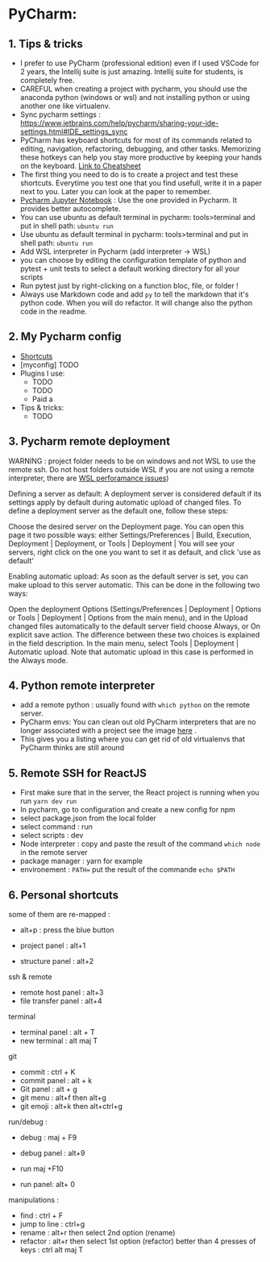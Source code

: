 # PyCharm:

## 1. Tips & tricks
- I prefer to use PyCharm (professional edition) even if I used VSCode for 2 years, the Intellij suite is just amazing. Intellij suite for students, is completely free.
- CAREFUL when creating a project with pycharm, you should use the anaconda python (windows or wsl) and not installing python or using another one like virtualenv.
- Sync pycharm settings : https://www.jetbrains.com/help/pycharm/sharing-your-ide-settings.html#IDE_settings_sync
- PyCharm has keyboard shortcuts for most of its commands related to editing, navigation, refactoring, debugging, and other tasks. Memorizing these hotkeys can help you stay more productive by keeping your hands on the keyboard. [Link to Cheatsheet](https://resources.jetbrains.com/storage/products/pycharm/docs/PyCharm_ReferenceCard.pdf)
- The first thing you need to do is to create a project and test these shortcuts. Everytime you test one that you find usefull, write it in a paper next to you. Later you can look at the paper to remember.
- <ins>Pycharm Jupyter Notebook</ins> : Use the one provided in Pycharm. It provides better autocomplete.
- You can use ubuntu as default terminal in pycharm: tools>terminal  and put in shell path: `ubuntu run`
- Use ubuntu as default terminal in pycharm: tools>terminal  and put in shell path: `ubuntu run`
- Add WSL interpreter in Pycharm (add interpreter -> WSL)
- you can choose by editing the configuration template of python and pytest + unit tests to select a default working directory for all your scripts
- Run pytest just by right-clicking on a function bloc, file, or folder !
- Always use Markdown code and add `py` to tell the markdown that it's python code. When you will do refactor. It will change also the python code in the readme.

## 2. My Pycharm config
- [Shortcuts](https://resources.jetbrains.com/storage/products/pycharm/docs/PyCharm_ReferenceCard.pdf)
- [myconfig] TODO
- Plugins I use:
  - TODO
  - TODO
  - Paid a
- Tips & tricks:
  - TODO


## 3. Pycharm remote deployment
WARNING : project folder needs to be on windows and not WSL to use the remote ssh. Do not host folders outside WSL if you are not using a remote interpreter, there are  [WSL perforamance issues](https://github.com/microsoft/WSL/issues/4197?notification_referrer_id=MDE4Ok5vdGlmaWNhdGlvblRocmVhZDUyMzA5ODA3MjozMjcxNTkxMw%3D%3D#issuecomment-1727108838))

Defining a server as default:
A deployment server is considered default if its settings apply by default during automatic upload of changed files. To define a deployment server as the default one, follow these steps:

Choose the desired server on the Deployment page. You can open this page it two possible ways: either Settings/Preferences | Build, Execution, Deployment | Deployment, or Tools | Deployment | You will see your servers, right click on the one you want to set it as default, and click 'use as default'

Enabling automatic upload:
As soon as the default server is set, you can make upload to this server automatic. This can be done in the following two ways:

Open the deployment Options (Settings/Preferences | Deployment | Options or Tools | Deployment | Options from the main menu), and in the Upload changed files automatically to the default server field choose Always, or On explicit save action. The difference between these two choices is explained in the field description.
In the main menu, select Tools | Deployment | Automatic upload. Note that automatic upload in this case is performed in the Always mode.


## 4. Python remote interpreter
- add a remote python : usually found with `which python` on the remote server.
- PyCharm envs: You can clean out old PyCharm interpreters that are no longer associated with a project see the image [here](https://github.com/AmineDjeghri/BetterWindowsUX/blob/master/pycharm_interpreters.PNG) .
- This gives you a listing where you can get rid of old virtualenvs that PyCharm thinks are still around

## 5.  Remote SSH for ReactJS
- First make sure that in the server, the React project is running when you run `yarn dev run`
- In pycharm, go to configuration and create a new config for npm
- select package.json from the local folder
- select command : run
- select scripts : dev
- Node interpreter : copy and paste the result of the command `which node` in the remote server
- package manager : yarn for example
- environement : `PATH=` put the result of the commande `echo $PATH`


## 6. Personal shortcuts

some of them are re-mapped :
- alt+p : press the blue button

- project panel :  alt+1
- structure panel : alt+2

ssh & remote
- remote host panel : alt+3
- file transfer panel : alt+4

terminal
- terminal panel : alt + T
- new terminal : alt maj T

git
- commit : ctrl + K
- commit panel : alt + k
- Git panel : alt + g
- git menu : alt+f then alt+g
- git emoji : alt+k then alt+ctrl+g


run/debug :
- debug : maj + F9
- debug panel : alt+9

- run maj +F10
- run panel: alt+ 0

manipulations :
- find : ctrl + F
- jump to line : ctrl+g
- rename : alt+r then select 2nd option (rename)
- refactor : alt+r then select 1st option (refactor) better than 4 presses of keys : ctrl alt maj T
